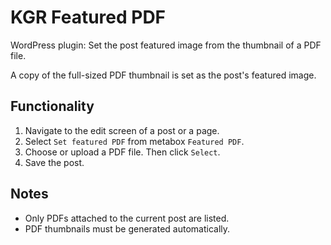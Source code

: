 # KGR Featured PDF

WordPress plugin: Set the post featured image from the thumbnail of a PDF file.

A copy of the full-sized PDF thumbnail is set as the post's featured image.

## Functionality

1. Navigate to the edit screen of a post or a page.
2. Select `Set featured PDF` from metabox `Featured PDF`.
3. Choose or upload a PDF file. Then click `Select`.
4. Save the post.

## Notes

* Only PDFs attached to the current post are listed.
* PDF thumbnails must be generated automatically.
